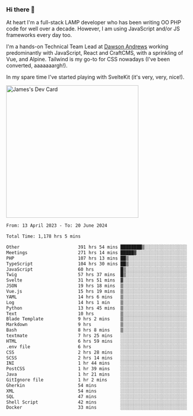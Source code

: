 ### Hi there 👋

<!--
**JamesNock/JamesNock** is a ✨ _special_ ✨ repository because its `README.md` (this file) appears on your GitHub profile.

Here are some ideas to get you started:

- 🔭 I’m currently working on ...
- 🌱 I’m currently learning ...
- 👯 I’m looking to collaborate on ...
- 🤔 I’m looking for help with ...
- 💬 Ask me about ...
- 📫 How to reach me: ...
- 😄 Pronouns: ...
- ⚡ Fun fact: ...
-->
At heart I'm a full-stack LAMP developer who has been writing OO PHP code for well over a decade. However, I am using JavaScript and/or JS frameworks every day too.

I'm a hands-on Technical Team Lead at [Dawson Andrews](https://www.dawsonandrews.com/) working predominantly with JavaScript, React and CraftCMS, with a sprinkling of Vue, and Alpine. Tailwind is my go-to for CSS nowadays (I've been converted, aaaaaaargh!).

In my spare time I've started playing with SvelteKit (it's very, very, nice!).

<a href="https://app.daily.dev/h2onock"><img src="https://api.daily.dev/devcards/v2/XQraFlxE3JPWOlcSuOB2K.png?type=default&r=18u" width="356" alt="James's Dev Card"/></a>

<!--START_SECTION:waka-->

```txt
From: 13 April 2023 - To: 20 June 2024

Total Time: 1,178 hrs 5 mins

Other                      391 hrs 54 mins ████████▒░░░░░░░░░░░░░░░░   33.27 %
Meetings                   271 hrs 14 mins █████▓░░░░░░░░░░░░░░░░░░░   23.03 %
PHP                        107 hrs 13 mins ██▒░░░░░░░░░░░░░░░░░░░░░░   09.10 %
TypeScript                 104 hrs 30 mins ██▒░░░░░░░░░░░░░░░░░░░░░░   08.87 %
JavaScript                 60 hrs          █▒░░░░░░░░░░░░░░░░░░░░░░░   05.09 %
Twig                       57 hrs 37 mins  █▒░░░░░░░░░░░░░░░░░░░░░░░   04.89 %
Svelte                     31 hrs 51 mins  ▓░░░░░░░░░░░░░░░░░░░░░░░░   02.70 %
JSON                       19 hrs 18 mins  ▒░░░░░░░░░░░░░░░░░░░░░░░░   01.64 %
Vue.js                     15 hrs 19 mins  ▒░░░░░░░░░░░░░░░░░░░░░░░░   01.30 %
YAML                       14 hrs 6 mins   ▒░░░░░░░░░░░░░░░░░░░░░░░░   01.20 %
Log                        14 hrs 1 min    ▒░░░░░░░░░░░░░░░░░░░░░░░░   01.19 %
Python                     13 hrs 45 mins  ▒░░░░░░░░░░░░░░░░░░░░░░░░   01.17 %
Text                       10 hrs          ▒░░░░░░░░░░░░░░░░░░░░░░░░   00.85 %
Blade Template             9 hrs 2 mins    ▒░░░░░░░░░░░░░░░░░░░░░░░░   00.77 %
Markdown                   9 hrs           ▒░░░░░░░░░░░░░░░░░░░░░░░░   00.77 %
Bash                       8 hrs 8 mins    ▒░░░░░░░░░░░░░░░░░░░░░░░░   00.69 %
textmate                   7 hrs 25 mins   ░░░░░░░░░░░░░░░░░░░░░░░░░   00.63 %
HTML                       6 hrs 59 mins   ░░░░░░░░░░░░░░░░░░░░░░░░░   00.59 %
.env file                  6 hrs           ░░░░░░░░░░░░░░░░░░░░░░░░░   00.51 %
CSS                        2 hrs 28 mins   ░░░░░░░░░░░░░░░░░░░░░░░░░   00.21 %
SCSS                       2 hrs 14 mins   ░░░░░░░░░░░░░░░░░░░░░░░░░   00.19 %
INI                        1 hr 44 mins    ░░░░░░░░░░░░░░░░░░░░░░░░░   00.15 %
PostCSS                    1 hr 39 mins    ░░░░░░░░░░░░░░░░░░░░░░░░░   00.14 %
Java                       1 hr 21 mins    ░░░░░░░░░░░░░░░░░░░░░░░░░   00.12 %
GitIgnore file             1 hr 2 mins     ░░░░░░░░░░░░░░░░░░░░░░░░░   00.09 %
Gherkin                    54 mins         ░░░░░░░░░░░░░░░░░░░░░░░░░   00.08 %
XML                        54 mins         ░░░░░░░░░░░░░░░░░░░░░░░░░   00.08 %
SQL                        47 mins         ░░░░░░░░░░░░░░░░░░░░░░░░░   00.07 %
Shell Script               42 mins         ░░░░░░░░░░░░░░░░░░░░░░░░░   00.06 %
Docker                     33 mins         ░░░░░░░░░░░░░░░░░░░░░░░░░   00.05 %
```

<!--END_SECTION:waka-->

